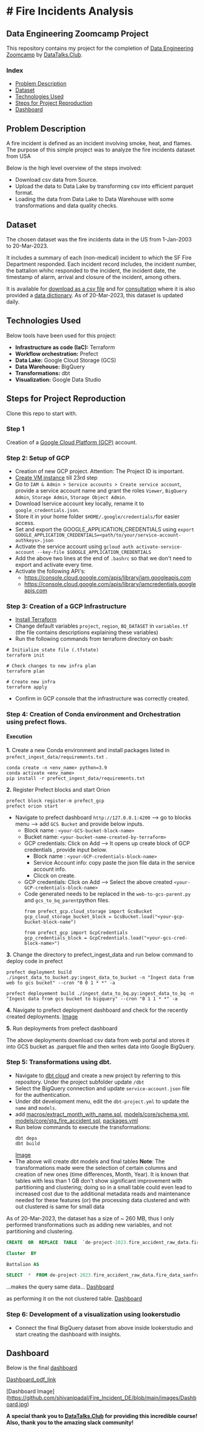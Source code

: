 # # Fire Incidents Analysis

## Data Engineering Zoomcamp Project

This repository contains my project for the completion of [Data Engineering Zoomcamp](https://github.com/DataTalksClub/data-engineering-zoomcamp) by [DataTalks.Club](https://datatalks.club).

### Index
- [Problem Description](#problem-description)
- [Dataset](#dataset)
- [Technologies Used](#technologies-used)
- [Steps for Project Reproduction](#steps-for-project-reproduction)
- [Dashboard](#dashboard)
## Problem Description
A fire incident is defined as an incident involving smoke, heat, and flames.
The purpose of this simple project was to analyze the fire incidents dataset from USA

Below is the high level overview of the steps involved:
 * Download csv data from Source.
 * Upload the data to Data Lake by transforming csv into efficient parquet format.
 * Loading the data from Data Lake to Data Warehouse with some transformations and data quality checks.
 
 ## Dataset
The chosen dataset was the fire incidents data in the US from 1-Jan-2003 to 20-Mar-2023. 

It includes a summary of each (non-medical) incident to which the SF Fire Department responded. Each incident record includes, the incident number, the battalion whihc responded to the incident, the incident date, the timestamp of alarm, arrival and closure of the incident, among others. 

It is available for [download as a csv file](https://data.sfgov.org/api/views/wr8u-xric/rows.csv?accessType=DOWNLOAD) and for [consultation](https://data.sfgov.org/Public-Safety/Fire-Incidents/wr8u-xric) where it is also provided a [data dictionary](https://data.sfgov.org/api/views/wr8u-xric/files/54c601a2-63f1-4b27-a79d-f484c620f061?download=true&filename=FIR-0001_DataDictionary_fire-incidents.xlsx). As of 20-Mar-2023, this dataset is updated daily.

## Technologies Used

Below tools have been used for this project:
- **Infrastructure as code (IaC):** Terraform
- **Workflow orchestration:** Prefect
- **Data Lake:** Google Cloud Storage (GCS)
- **Data Warehouse:** BigQuery
- **Transformations:** dbt
- **Visualization:** Google Data Studio

## Steps for Project Reproduction
Clone this repo to start with.

### Step 1
Creation of a [Google Cloud Platform (GCP)](https://cloud.google.com/) account.

### Step 2: Setup of GCP 
- Creation of new GCP project. Attention: The Project ID is important. 
- [Create VM instance](#https://github.com/ABZ-Aaron/DataEngineerZoomCamp/blob/master/week_1_basics_n_setup/README.md#setting-up-a-cloud-vm-and-ssh-access) till 23rd step 
- Go to `IAM & Admin > Service accounts > Create service account`, provide a service account name and grant the roles `Viewer`, `BigQuery Admin`, `Storage Admin`, `Storage Object Admin`. 
- Download lservice account key locally, rename it to `google_credentials.json`. 
- Store it in your home folder `$HOME/.google/credentials/`for easier access. 
- Set and export the GOOGLE_APPLICATION_CREDENTIALS using `export GOOGLE_APPLICATION_CREDENTIALS=<path/to/your/service-account-authkeys>.json`
- Activate the service account using `gcloud auth activate-service-account --key-file $GOOGLE_APPLICATION_CREDENTIALS`
- Add the above two lines at the end of `.bashrc` so that we don't need to export and activate every time.
- Activate the following API's:
   * https://console.cloud.google.com/apis/library/iam.googleapis.com
   * https://console.cloud.google.com/apis/library/iamcredentials.googleapis.com

### Step 3: Creation of a GCP Infrastructure
- [Install Terraform](https://learn.hashicorp.com/tutorials/terraform/install-cli)
- Change default variables `project`, `region`, `BQ_DATASET` in `variables.tf` (the file contains descriptions explaining these variables)
- Run the following commands from terraform directory on bash:
```shell
# Initialize state file (.tfstate)
terraform init

# Check changes to new infra plan
terraform plan

# Create new infra
terraform apply
```
- Confirm in GCP console that the infrastructure was correctly created.

### Step 4: Creation of Conda environment and Orchestration using prefect flows.

#### Execution

**1.** Create a new Conda environment and install packages listed in  `prefect_ingest_data/requirements.txt` . 
```
conda create -n <env_name> python=3.9
conda activate <env_name>
pip install -r prefect_ingest_data/requirements.txt
```
**2.** Register Prefect blocks and start Orion

```
prefect block register-m prefect_gcp
prefect orion start
```
* Navigate to prefect dashboard `http://127.0.0.1:4200` --> go to blocks menu --> add `GCS Bucket` and provide below inputs.
	* Block name : `<your-GCS-bucket-block-name>`
	* Bucket name: `<your-bucket-name-created-by-terraform>`
	* GCP credentials:  Click on Add --> It opens up create block of GCP credentials , provide input below.
		* Block name : `<your-GCP-credentials-block-name>`
		* Service Account info: copy paste the json file data in the service account info.
		* Clicck on create.
	* GCP credentials:  Click on Add --> Select the above created `<your-GCP-credentials-block-name>`
	* Code generated needs to be replaced in the `web-to-gcs-parent.py` and `gcs_to_bq_parent`python files.
		```
		from prefect_gcp.cloud_storage import GcsBucket
		gcp_cloud_storage_bucket_block = GcsBucket.load("<your-gcp-bucket-block-name")

		from prefect_gcp import GcpCredentials
		gcp_credentials_block = GcpCredentials.load("<your-gcs-cred-block-name>")

		```    
**3.**  Change the directory to prefect_ingest_data and run below command to deploy code in prefect 
```
prefect deployment build ./ingest_data_to_bucket.py:ingest_data_to_bucket -n "Ingest data from web to gcs bucket" --cron "0 0 1 * *" -a

prefect deployement build ./ingest_data_to_bq.py:ingest_data_to_bq -n "Ingest data from gcs bucket to bigquery" --cron "0 1 1 * *" -a
```
**4.** Navigate to prefect deployment dashboard and check for the recently created deployments. 
[Image](https://github.com/shivanipadal/Fire_Incident_DE/blob/main/images/deploy_code.png)

**5.** Run deployments from prefect dashboard

The above deployments download csv data from web portal  and stores it into GCS bucket as .parquet file and then writes data into Google BigQuery.

### Step 5: Transformations using dbt.

* Navigate to [dbt cloud](https://www.getdbt.com/) and create a new project by referring to this repository. Under the project subfolder update `/dbt`
* Select the BigQuery connection and update `service-account.json` file for the authentication. 
* Under dbt development menu, edit the `dbt-project.yml` to update the `name` and `models`.
* add [macros/extract_month_with_name.sql](https://github.com/shivanipadal/DE_projects/tree/main/Project2/dbt/macros),   [models/core/schema.yml](https://github.com/shivanipadal/Fire_Incident_DE/blob/main/dbt/models/core/schema.yml), [models/core/stg_fire_accident.sql](https://github.com/shivanipadal/Fire_Incident_DE/blob/main/dbt/models/core/stg_fire_accident.sql), [packages.yml](https://github.com/shivanipadal/Fire_Incident_DE/blob/main/dbt/packages.yml)
* Run below commands to execute the transformations:
	```
	dbt deps
	dbt build
	``` 
	[Image](https://github.com/shivanipadal/Fire_Incident_DE/blob/main/images/dbt.png)
* The above will create dbt models and final tables
   **Note**: The transformations made were the selection of certain columns and creation of new ones (time differences, Month, Year). It is known that tables with less than 1 GB don't show significant improvement with partitioning and clustering; doing so in a small table could even lead to increased cost due to the additional metadata reads and maintenance needed for these features (or) the processing data clustered and with out clustered is same for small data

As of 20-Mar-2023, the dataset has a size of ~ 260 MB, thus I only performed transformations such as adding new variables, and not partitioning and clustering.

```sql
CREATE  OR  REPLACE  TABLE  `de-project-2023.fire_accident_raw_data.fire_data_sanfrancisco_clustered`

Cluster  BY

Battalion AS

SELECT  *  FROM de-project-2023.fire_accident_raw_data.fire_data_sanfrancisco;
```

...makes the query same data...
[Dashboard](https://github.com/shivanipadal/Fire_Incident_DE/blob/main/images/clustered_table.png)

as performing it on the not clustered table.
[Dashboard](https://github.com/shivanipadal/Fire_Incident_DE/blob/main/images/normal_table.png)

 ### Step 6: Development of a visualization using lookerstudio

 * Connect the final BigQuery dataset from above inside lookerstudio and start creating the dashboard with insights. 
 
 ## Dashboard

Below is the final [dashboard](https://lookerstudio.google.com/reporting/16920cba-f313-43f9-a4eb-7fd6cdb0dd19/page/hKJJD)

[Dashboard_pdf_link](https://github.com/shivanipadal/Fire_Incident_DE/blob/main/Dashboard/Fire_Incident_Report.pdf)

[Dashboard Image]
(https://github.com/shivanipadal/Fire_Incident_DE/blob/main/images/Dashboard.jpg)

**A special thank you to [DataTalks.Club](https://datatalks.club) for providing this incredible course! Also, thank you to the amazing slack community!**
